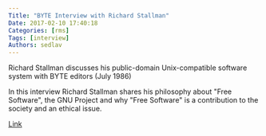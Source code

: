 ```yaml
---
Title: "BYTE Interview with Richard Stallman"
Date: 2017-02-10 17:40:18
Categories: [rms]
Tags: [interview]
Authors: sedlav
---
```


Richard Stallman discusses his public-domain Unix-compatible software system with BYTE editors (July 1986)

In this interview Richard Stallman shares his philosophy about "Free Software", the GNU Project and why "Free Software" is a contribution to the society and an ethical issue.

[Link](http://www.gnu.org/gnu/byte-interview.html)
